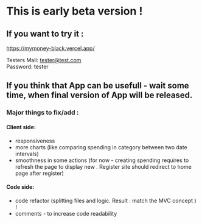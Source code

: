 # This is early beta version !

## If you want to try it : 
https://mymoney-black.vercel.app/

Testers Mail: tester@test.com
<br>
Password: tester

## If you think that App can be usefull - wait some time, when final version of App will be released.
### Major things to fix/add :
#### Client side:
* responsiveness 
* more charts (like comparing spending in category between two date intervals)
* smoothness in some actions (for now - creating spending requires to refresh the page to display new . Register site should redirect to home page after register)
#### Code side:
* code refactor (splitting files and logic. Result : match the MVC concept ) !
* comments - to increase code readability

